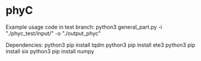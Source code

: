 # phyC
Example usage code in test branch: 
  python3 general_part.py -i "./phyc_test/input/" -o "./output_phyc"
  
Dependencies:
  python3 pip install tqdm
  python3 pip install ete3
  python3 pip install six
  python3 pip install numpy
